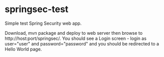 springsec-test
==============

Simple test Spring Security web app.

Download, mvn package and deploy to web server then browse to http://host:port/springsec/. You should see a Login screen - login as user="user" and password="password" and you should be redirected to a Hello World page. 
